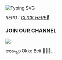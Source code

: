 ![Typing SVG](https://readme-typing-svg.herokuapp.com/?lines=𝗦𝗢𝗥𝗥𝗬+𝗗𝗔+𝗠𝗪𝗢𝗡𝗘! ;REPO+വേണ്ടവർ;താഴെ+കാണുന്ന+ചാനലിൽ+നോക്ക്..!🤌🏼❤️)</p>








<i>REPO : <a href='https://t.me/mkn_bots_updates'>CLICK HERE🙂</a></i>




### JOIN OUR CHANNEL

<p align="left">

<a href="https://t.me/+L8SWfrF_7m04ODZl"><img src="https://img.shields.io/badge/Telegram-2CA5E0?style=for-the-badge&logo=telegram&logoColor=white"></a>

</p>


 

അപ്പൊ Okke Beii 🚶🏻‍♂️...
